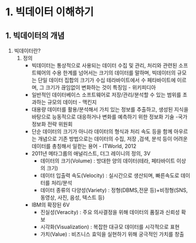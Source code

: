 # 1. 빅데이터 이해하기
## 1. 빅데이터의 개념
1. 빅데이터란?
   1. 정의
      - 빅데이터는 통상적으로 사용되는 데이터 수집 및 관리, 처리와 관련된 소프트웨어의 수용 한계를 넘어서는 크기의 데이터를 말하며, 빅데이터의 규모는 단일 데이터 집합의 크기가 수십 테라바이트에서 수 페타바이트에 이르며, 그 크기가 끊임없이 변화하는 것이 특징임 - 위키피디아
      - 일반적인 데이터베이스 소프트웨어로 저장/관리/분석할 수 있는 범위를 초과하는 규모의 데이터 - 맥킨지
      - 대용량 데이터를 활용/분석해서 가치 있는 정보를 추출하고, 생성된 지식을 바탕으로 능동적으로 대응하거나 변화를 예측하기 위한 정보화 기술 -국가 정보화 전략 위원회
      - 단순 데이터의 크기가 아니라 데이터의 형식과 처리 속도 등을 함께 아우르는 개념으로 기존 방법으로는 데이터의 수집, 저장 ,검색, 분석 등이 어려운 데이터를 총칭해서 일컫는 용어 - ITWorld, 2012
      - 2011년 메타그룹의 애널리스트, 더그 레이니의 정의, 3V
        - 데이터의 크기(Volume) : 방대한 양의 데이터(테라, 페타바이트 이상의 크기)
        - 데이터 입출력 속도(Velocity) : 실시간으로 생산되며, 빠른속도로 데이터를 처리/분석
        - 데이터 종류의 다양성(Variety) : 정형(DBMS,전문 등)+비정형(SNS,동영상, 사진, 음성, 텍스트 등)
      - IBM의 확장된 6V
        - 진실성(Veracity) : 주요 의사결정을 위해 데이터의 품질과 신뢰성 확보
        - 시각화(Visualization) : 복잡한 대규모 데이터를 시각적으로 표현
        - 가치(Value) : 비즈니스 효익을 실현하기 위해 궁극적인 가치를 창출
  